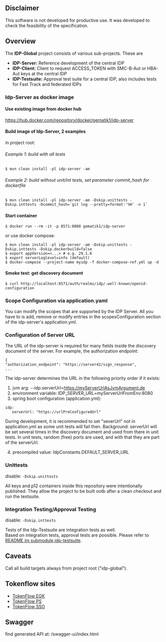 ## Disclaimer

This software is not developed for productive use. It was developed to check the feasibility of the
specification.

## Overview

The **IDP-Global** project consists of various sub-projects. These are

* **IDP-Server:** Reference development of the central IDP
* **IDP-Client:** Client to request ACCESS_TOKEN with SMC-B-Aut or HBA-Aut keys
  at the central IDP
* **IDP-Testsuite:** Approval test suite for a central IDP, also includes tests for Fast Track
  and federated IDPs

### Idp-Server as docker image

#### Use existing image from docker hub

https://hub.docker.com/repository/docker/gematik1/idp-server

#### Build image of Idp-Server, 2 examples

in project root:

###### Example 1: build with all tests

```console 
$ mvn clean install -pl idp-server -am
```

###### Example 2: build without unit/int tests, set parameter commit_hash for dockerfile

```console 
$ mvn clean install -pl idp-server -am -Dskip.unittests -Dskip.inttests -Dcommit_hash=`git log --pretty=format:'%H' -n 1`
```

#### Start container

```console 
$ docker run --rm -it -p 8571:8080 gematik1/idp-server
```

or use docker compose:

```console
$ mvn clean install -pl idp-server -am -Dskip.unittests -Dskip.inttests -Dskip.dockerbuild=false
$ export appVersion=<...> # e.g. 29.1.6
$ export serverLoglevel=info (default)
$ docker-compose --project-name myidp -f docker-compose-ref.yml up -d
```

#### Smoke test: get discovery document

```console 
$ curl http://localhost:8571/auth/realms/idp/.well-known/openid-configuration
```

### Scope Configuration via application.yaml

You can modify the scopes that are supported by the IDP Server. All you have to is add, remove or
modify entries in the scopesConfiguration section of the idp-server's application.yml.

### Configuration of Server URL

The URL of the idp-server is required for many fields inside the discovery document of the server.
For example, the
authorization endpoint:

```
{
"authorization_endpoint": "https://server42/sign_response",
...
```

The idp-server determines the URL in the following priority order if it exists:

1. jvm arg: --idp.serverUrl=https://myServerUrlAsJvmArgument.de
2. environment variable: IDP_SERVER_URL=myServerUrlFromEnv:8080
3. spring boot configuration (application.yml):

```
idp:
   serverUrl: "https://urlPreConfiguredUrl"
```

During development, it is recommended to set "severUrl" not in application.yml as some unit tests
will fail then.
Background: serverUrl will be set several times in the discovery document and used from there in
unit tests.
In unit tests, random (free) ports are used, and with that they are part of the serverUrl.

4. precompiled value: IdpConstants.DEFAULT_SERVER_URL

### Unittests

disable: `-Dskip.unittests`

All keys and p12 containers inside this repository were intentionally published. They allow the
project to be built ootb after a clean checkout and run the testsuite.

### Integration Testing/Approval Testing

disable: `-Dskip.inttests`

Tests of the Idp-Testsuite are integration tests as well.<br>
Based on integration tests, approval tests are poosible. Please refer to
[README im submodule idp-testsuite](idp-testsuite/README.md).

## Caveats

Call all build targets always from project root ("idp-global").

## Tokenflow sites

* [TokenFlow EGK](https://gematik.github.io/ref-idp-server/tokenFlowEgk.html)
* [TokenFlow PS](https://gematik.github.io/ref-idp-server/tokenFlowPs.html)
* [TokenFlow SSO](https://gematik.github.io/ref-idp-server/tokenFlowSso.html)

## Swagger

find generated API at: /swagger-ui/index.html
